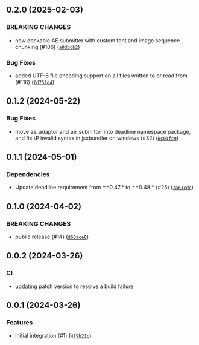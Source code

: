 ## 0.2.0 (2025-02-03)


### BREAKING CHANGES
* new dockable AE submitter with custom font and image sequence chunking (#106) ([`a0dbcb2`](https://github.com/aws-deadline/deadline-cloud-for-after-effects/commit/a0dbcb2008a40e9ac9de6de5285996e3df0f8f50))

### Bug Fixes
* added UTF-8 file encoding support on all files written to or read from (#116) ([`fd751d4`](https://github.com/aws-deadline/deadline-cloud-for-after-effects/commit/fd751d45b379a12d45d5b28f51705c42c5b9b725))

## 0.1.2 (2024-05-22)



### Bug Fixes
* move ae_adaptor and ae_submitter into deadline namespace package, and fix \P invalid syntax in jsxbundler on windows (#32) ([`6c01fc9`](https://github.com/aws-deadline/deadline-cloud-for-after-effects/commit/6c01fc9ce5f4ce8143557a4652e12c233357e61c))

## 0.1.1 (2024-05-01)

### Dependencies
* Update deadline requirement from ==0.47.* to ==0.48.* (#25) ([`7a63cde`](https://github.com/aws-deadline/deadline-cloud-for-after-effects/commit/7a63cde8a85568cbd0338eb86bd3e52cd994807c))


## 0.1.0 (2024-04-02)

### BREAKING CHANGES
* public release (#14) ([`d60ace8`](https://github.com/aws-deadline/deadline-cloud-for-after-effects/commit/d60ace8b93945c259fd9843b3c50e73f41e65704))



## 0.0.2 (2024-03-26)


### CI
* updating patch version to resolve a build failure


## 0.0.1 (2024-03-26)


### Features
* initial integration (#1) ([`4f9b21c`](https://github.com/aws-deadline/deadline-cloud-for-after-effects/commit/4f9b21c1984b573787378e7ab462c6c93120f219))


